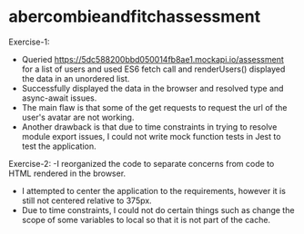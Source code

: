 # abercombieandfitchassessment

Exercise-1:
- Queried  https://5dc588200bbd050014fb8ae1.mockapi.io/assessment for a list of users and used ES6 fetch call and renderUsers() displayed the data in an unordered list.
- Successfully displayed the data in the browser and resolved type and async-await issues.
- The main flaw is that some of the get requests to request the url of the user's avatar are not working.
- Another drawback is that due to time constraints in trying to resolve module export issues, I could not write mock function tests in Jest to test the application.


Exercise-2:
 -I reorganized the code to separate concerns from code to HTML rendered in the browser.
- I attempted to center the application to the requirements, however it is still not centered relative to 375px.
- Due to time constraints, I could not do certain things such as change the scope of some variables to local so that it is not part of the cache.

